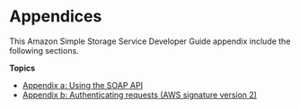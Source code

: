 # Appendices<a name="Appendices"></a>

This Amazon Simple Storage Service Developer Guide appendix include the following sections\.

**Topics**
+ [Appendix a: Using the SOAP API](SOAPAPI3.md)
+ [Appendix b: Authenticating requests \(AWS signature version 2\)](auth-request-sig-v2.md)